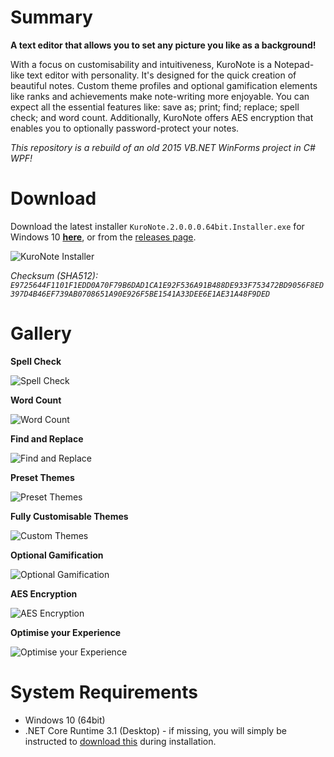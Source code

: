 # Summary
**A text editor that allows you to set any picture you like as a background!**

With a focus on customisability and intuitiveness, KuroNote is a Notepad-like text editor with personality. It's designed for the quick creation of beautiful notes. Custom theme profiles and optional gamification elements like ranks and achievements make note-writing more enjoyable. You can expect all the essential features like: save as; print; find; replace; spell check; and word count. Additionally, KuroNote offers AES encryption that enables you to optionally password-protect your notes.

*This repository is a rebuild of an old 2015 VB.NET WinForms project in C# WPF!*

# Download
Download the latest installer `KuroNote.2.0.0.0.64bit.Installer.exe` for Windows 10 **[here](https://github.com/Micsupreeme/KuroNote/releases/download/Major/KuroNote.2.0.0.0.64bit.Installer.exe)**, or from the [releases page](https://github.com/Micsupreeme/KuroNote/releases/latest).

![KuroNote Installer](https://i.imgur.com/u2K5o5x.png)

*Checksum (SHA512):  `E9725644F1101F1EDD0A70F79B6DAD1CA1E92F536A91B488DE933F753472BD9056F8ED397D4B46EF739AB0708651A90E926F5BE1541A33DEE6E1AE31A48F9DED`*

# Gallery
**Spell Check**

![Spell Check](https://i.imgur.com/aU97m68.png)

**Word Count**

![Word Count](https://i.imgur.com/ByU8B8A.png)

**Find and Replace**

![Find and Replace](https://i.imgur.com/2tSR39f.png)

**Preset Themes**

![Preset Themes](https://i.imgur.com/N04zWK1.png)

**Fully Customisable Themes**

![Custom Themes](https://i.imgur.com/8m67Kki.png)

**Optional Gamification**

![Optional Gamification](https://i.imgur.com/TnKAKdM.png)

**AES Encryption**

![AES Encryption](https://i.imgur.com/OFwXTon.png)

**Optimise your Experience**

![Optimise your Experience](https://i.imgur.com/exgr26o.png)
# System Requirements

- Windows 10 (64bit)
- .NET Core Runtime 3.1 (Desktop) - if missing, you will simply be instructed to [download this](https://download.visualstudio.microsoft.com/download/pr/411e36fb-e1c7-4158-9464-0a473ec12a90/9b564480c7e693f3a297e83e73c02586/windowsdesktop-runtime-3.1.19-win-x64.exe
) during installation.
